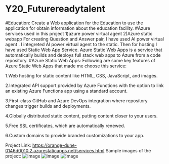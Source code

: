 # Y20_Futurereadytalent
#Education:
Create a Web application for the Education to use the application for obtain information about the education facility.
#Azure services used in this project
1)azure power virtual agent 2)Azure static webapp
For creating Question and Answer pair, I have used AI power virtual agent . I integreted AI power virtual agent to the static. Then for hosting I have used Static Web App Service. Azure Static Web Apps is a service that automatically builds and deploys full stack web apps to Azure from a code repository.
#Azure Static Web Apps:
Following are some key features of Azure Static Web Apps that made me choose this service:

1.Web hosting for static content like HTML, CSS, JavaScript, and images.

2.Integrated API support provided by Azure Functions with the option to link an existing Azure Functions app using a standard account.

3.First-class GitHub and Azure DevOps integration where repository changes trigger builds and deployments.

4.Globally distributed static content, putting content closer to your users.

5.Free SSL certificates, which are automatically renewed.

6.Custom domains to provide branded customizations to your app.

Project Link: https://orange-dune-0146d0010.2.azurestaticapps.net/services.html
Sample images of the project:
![image](https://user-images.githubusercontent.com/95514435/199056755-6af6f68c-b2a6-4e30-80ce-34e071890e14.png)
![image](https://user-images.githubusercontent.com/95514435/199056781-9a70f51e-957a-4cbc-b191-b692c38333bc.png)
![image](https://user-images.githubusercontent.com/95514435/199056848-a262dc0c-4c21-4a91-86fb-d388ff95b4e1.png)
